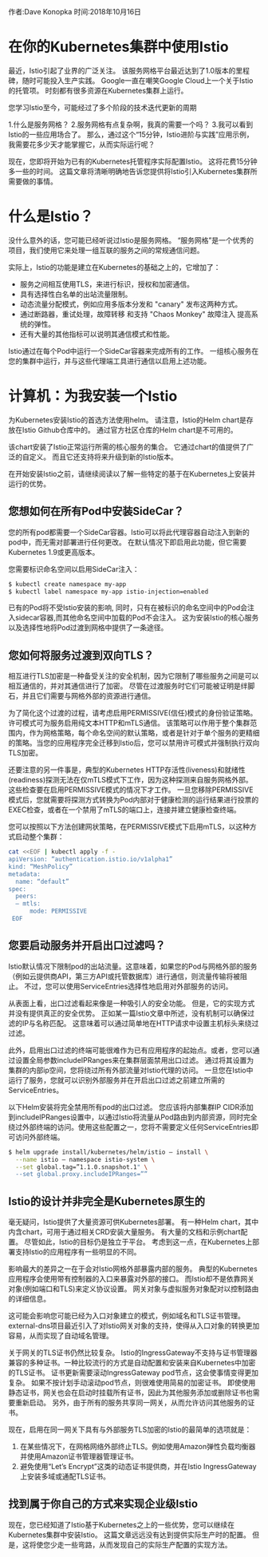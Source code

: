 作者:Dave Konopka
时间:2018年10月16日

# 在你的Kubernetes集群中使用Istio

最近，Istio引起了业界的广泛关注。 该服务网格平台最近达到了1.0版本的里程碑，随时可能投入生产实践。 Google一直在嘲笑Google Cloud上一个关于Istio的托管项。 时刻都有很多资源在Kubernetes集群上运行。

您学习Istio至今，可能经过了多个阶段的技术迭代更新的周期

1.什么是服务网格？
2.服务网格有点复杂啊，我真的需要一个吗？
3.我可以看到Istio的一些应用场合了。 那么，通过这个“15分钟，Istio进阶与实践”应用示例，我需要花多少天才能掌握它，从而实际运行呢？

现在，您即将开始为已有的Kubernetes托管程序实际配置Istio。 这将花费15分钟多一些的时间。 这篇文章将清晰明确地告诉您提供将Istio引入Kubernetes集群所需要做的事情。

# 什么是Istio？
没什么意外的话，您可能已经听说过Istio是服务网格。 “服务网格”是一个优秀的项目，我们使用它来处理一组互联的服务之间的常规通信问题。

实际上，Istio的功能是建立在Kubernetes的基础之上的，它增加了：

- 服务之间相互使用TLS，来进行标识，授权和加密通信。
- 具有选择性白名单的出站流量限制。
- 动态流量分配模式，例如应用多版本分发和 "canary" 发布这两种方式。
- 通过断路器，重试处理，故障转移 和支持 "Chaos Monkey" 故障注入 提高系统的弹性。
- 还有大量的其他指标可以说明其通信模式和性能。

Istio通过在每个Pod中运行一个SideCar容器来完成所有的工作。 一组核心服务在您的集群中运行，并与这些代理端工具进行通信以启用上述功能。

# 计算机：为我安装一个Istio
为Kubernetes安装Istio的首选方法使用helm。 请注意，Istio的Helm chart是存放在Istio Github仓库中的。 通过官方社区仓库的Helm chart是不可用的。

该chart安装了Istio正常运行所需的核心服务的集合。 它通过chart的值提供了广泛的自定义。 而且它还支持将来升级到新的Istio版本。

在开始安装Istio之前，请继续阅读以了解一些特定的基于在Kubernetes上安装并运行的优势。

## 您想如何在所有Pod中安装SideCar？
您的所有pod都需要一个SideCar容器。Istio可以将此代理容器自动注入到新的pod中，而无需对部署进行任何更改。 在默认情况下即启用此功能，但它需要Kubernetes 1.9或更高版本。

您需要标识命名空间以启用SideCar注入：

```bash
$ kubectl create namespace my-app
$ kubectl label namespace my-app istio-injection=enabled
```
已有的Pod将不受Istio安装的影响, 同时，只有在被标识的命名空间中的Pod会注入sidecar容器,而其他命名空间中加载的Pod不会注入。 这为安装Istio的核心服务以及选择性地将Pod过渡到网格中提供了一条途径。

## 您如何将服务过渡到双向TLS？
相互进行TLS加密是一种备受关注的安全机制，因为它限制了哪些服务之间是可以相互通信的，并对其通信进行了加密。 尽管在过渡服务时它们可能被证明是绊脚石，并且它们需要与网格外部的资源进行通信。

为了简化这个过渡的过程，请考虑启用PERMISSIVE(信任)模式的身份验证策略。 许可模式可为服务启用纯文本HTTP和mTLS通信。 该策略可以作用于整个集群范围内，作为网格策略，每个命名空间的默认策略，或者是针对于单个服务的更精细的策略。当您的应用程序完全迁移到Istio后，您可以禁用许可模式并强制执行双向TLS加密。

还要注意的另一件事是，典型的Kubernetes HTTP存活性(liveness)和就绪性(readiness)探测无法在仅mTLS模式下工作，因为这种探测来自服务网格外部。 这些检查要在启用PERMISSIVE模式的情况下才工作。 一旦您移除PERMISSIVE模式后，您就需要将探测方式转换为Pod内部对于健康检测的运行结果进行投票的EXEC检查，或者在一个禁用了mTLS的端口上，连接并建立健康检查终端。

您可以按照以下方法创建网状策略，在PERMISSIVE模式下启用mTLS，以这种方式启动整个集群：

```bash
cat <<EOF | kubectl apply -f -
apiVersion: “authentication.istio.io/v1alpha1”
kind: “MeshPolicy”
metadata:
  name: “default”
spec:
  peers:
  — mtls:
      mode: PERMISSIVE
 EOF
```
## 您要启动服务并开启出口过滤吗？
Istio默认情况下限制pod的出站流量。这意味着，如果您的Pod与网格外部的服务（例如云提供商API，第三方API或托管数据库）进行通信，则流量传输将被阻止。 不过，您可以使用ServiceEntries选择性地启用对外部服务的访问。
 
从表面上看，出口过滤看起来像是一种吸引人的安全功能。 但是，它的实现方式并没有提供真正的安全优势。 正如某一篇Istio文章中所述，没有机制可以确保过滤的IP与名称匹配。 这意味着可以通过简单地在HTTP请求中设置主机标头来绕过过滤。

此外，启用出口过滤的终端可能很难作为已有应用程序的起始点。或者，您可以通过设置全局参数includeIPRanges来在集群层面禁用出口过滤。 通过将其设置为集群的内部ip空间，您将绕过所有外部流量对Istio代理的访问。 一旦您在Istio中运行了服务，您就可以识别外部服务并在开启出口过滤之前建立所需的ServiceEntries。

以下Helm安装将完全禁用所有pod的出口过滤。 您应该将内部集群IP CIDR添加到includeIPRanges设置中，以通过Istio将流量从Pod路由到内部资源，同时完全绕过外部终端的访问。使用这些配置之一，您将不需要定义任何ServiceEntries即可访问外部终端。

```bash
$ helm upgrade install/kubernetes/helm/istio — install \
  --name istio — namespace istio-system \
  --set global.tag=”1.1.0.snapshot.1" \
  --set global.proxy.includeIPRanges=””
```
## Istio的设计并非完全是Kubernetes原生的
毫无疑问，Istio提供了大量资源可供Kubernetes部署。 有一种Helm chart，其中内含chart，可用于通过相关CRD安装大量服务。 有大量的文档和示例chart配置。 尽管如此，Istio的目标仍是独立于平台。 考虑到这一点，在Kubernetes上部署支持Istio的应用程序有一些明显的不同。

影响最大的差异之一在于会对Istio网格外部暴露内部的服务。 典型的Kubernetes应用程序会使用带有控制器的入口来暴露对外部的接口。 而Istio却不是依靠网关对象(例如端口和TLS)来定义协议设置。 网关对象与虚拟服务对象配对以控制路由的详细信息。

这可能会影响您可能已经为入口对象建立的模式，例如域名和TLS证书管理。 external-dns项目最近引入了对Istio网关对象的支持，使得从入口对象的转换更加容易，从而实现了自动域名管理。

关于网关的TLS证书仍然比较复杂。 Istio的IngressGateway不支持与证书管理器兼容的多种证书。一种比较流行的方式是自动配置和安装来自Kubernetes中加密的TLS证书。 证书更新需要滚动IngressGateway pod节点，这会使事情变得更加复杂。 如果不按计划手动滚动pod节点，则很难使用简易的加密证书。 即使使用静态证书，网关也会在启动时挂载所有证书，因此为其他服务添加或删除证书也需要重新启动。 另外，由于所有的服务共享同一网关，从而允许访问其他服务的证书。

现在，启用在同一网关下具有与外部服务TLS加密的Istio的最简单的选项就是：

 1. 在某些情况下，在网格网络外部终止TLS。例如使用Amazon弹性负载均衡器并使用Amazon证书管理器管理证书。
 2. 避免使用“Let’s Encrypt”这类的动态证书提供商，并在Istio IngressGateway上安装多域或通配TLS证书。

## 找到属于你自己的方式来实现企业级Istio
现在，您已经知道了Istio基于Kubernetes之上的一些优势，您可以继续在Kubernetes集群中安装Istio。 这篇文章远远没有达到提供实际生产时的配置。 但是，这将使您少走一些弯路，从而发现自己的实际生产配置的实现方法。
